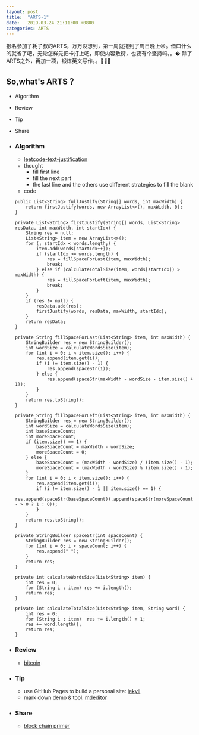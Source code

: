 ```yaml
---
layout: post
title:  "ARTS-1"
date:   2019-03-24 21:11:00 +0800
categories: ARTS
---
```

报名参加了耗子叔的ARTS，万万没想到，第一周就拖到了周日晚上😔。借口什么的就省了吧，无论怎样先把卡打上吧，即使内容敷衍，也要有个坚持吗。。�
除了ARTS之外，再加一项，锻炼英文写作。。💪💪💪
## So,what's ARTS？
* Algorithm
* Review
* Tip
* Share

* ### Algorithm
    * [leetcode-text-justification](https://leetcode.com/submissions/detail/217223473/)
    * thought 
        * fill first line
        * fill the next part
        * the last line and the others use different strategies to fill the blank
    * code
    
    ```
    public List<String> fullJustify(String[] words, int maxWidth) {
        return firstJustify(words, new ArrayList<>(), maxWidth, 0);
    }

    private List<String> firstJustify(String[] words, List<String> resData, int maxWidth, int startIdx) {
        String res = null;
        List<String> item = new ArrayList<>();
        for (; startIdx < words.length;) {
            item.add(words[startIdx++]);
            if (startIdx >= words.length) {
                res = fillSpaceForLast(item, maxWidth);
                break;
            } else if (calculateTotalSize(item, words[startIdx]) > maxWidth) {
                res = fillSpaceForLeft(item, maxWidth);
                break;
            }
        }
        if (res != null) {
            resData.add(res);
            firstJustify(words, resData, maxWidth, startIdx);
        }
        return resData;
    }

    private String fillSpaceForLast(List<String> item, int maxWidth) {
        StringBuilder res = new StringBuilder();
        int wordSize = calculateWordsSize(item);
        for (int i = 0; i < item.size(); i++) {
            res.append(item.get(i));
            if (i != item.size() - 1) {
                res.append(spaceStr(1));
            } else {
                res.append(spaceStr(maxWidth - wordSize - item.size() + 1));
            }
        }
        return res.toString();
    }

    private String fillSpaceForLeft(List<String> item, int maxWidth) {
        StringBuilder res = new StringBuilder();
        int wordSize = calculateWordsSize(item);
        int baseSpaceCount;
        int moreSpaceCount;
        if (item.size() == 1) {
            baseSpaceCount = maxWidth - wordSize;
            moreSpaceCount = 0;
        } else {
            baseSpaceCount = (maxWidth - wordSize) / (item.size() - 1);
            moreSpaceCount = (maxWidth - wordSize) % (item.size() - 1);
        }
        for (int i = 0; i < item.size(); i++) {
            res.append(item.get(i));
            if (i != item.size() - 1 || item.size() == 1) {
                res.append(spaceStr(baseSpaceCount)).append(spaceStr(moreSpaceCount-- > 0 ? 1 : 0));
            }
        }
        return res.toString();
    }

    private StringBuilder spaceStr(int spaceCount) {
        StringBuilder res = new StringBuilder();
        for (int i = 0; i < spaceCount; i++) {
            res.append(" ");
        }
        return res;
    }

    private int calculateWordsSize(List<String> item) {
        int res = 0;
        for (String i : item) res += i.length();
        return res;
    }

    private int calculateTotalSize(List<String> item, String word) {
        int res = 0;
        for (String i : item)  res += i.length() + 1;
        res += word.length();
        return res;
    }   
    ``` 
* ### Review
    * [bitcoin](https://bitcoin.org/bitcoin.pdf)
* ### Tip
    * use GitHub Pages to build a personal site: [jekyll](https://help.github.com/en/articles/setting-up-your-github-pages-site-locally-with-jekyll)
    * mark down demo & tool: [mdeditor](https://www.zybuluo.com/mdeditor)
* ### Share
    * [block chain primer](http://www.ruanyifeng.com/blog/2017/12/blockchain-tutorial.html) 
